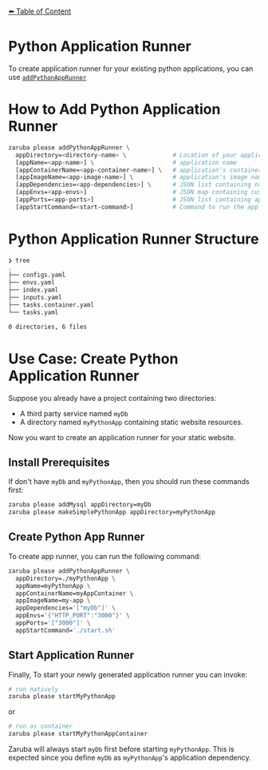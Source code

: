 [⬅️ Table of Content](../../README.md)

# Python Application Runner

To create application runner for your existing python applications, you can use [`addPythonAppRunner`](../../core-tasks/addPythonAppRunner.md)

# How to Add Python Application Runner


```bash
zaruba please addPythonAppRunner \
  appDirectory=<directory-name> \             # Location of your application. Must be provided
  [appName=<app-name>] \                      # application name
  [appContainerName=<app-container-name>] \   # application's container name
  [appImageName=<app-image-name>] \           # application's image name
  [appDependencies=<app-dependencies>] \      # JSON list containing names of other applications
  [appEnvs=<app-envs>]                        # JSON map containing custom environments
  [appPorts=<app-ports>]                      # JSON list containing application's ports
  [appStartCommand=<start-command>]           # Command to run the app
```

# Python Application Runner Structure

```bash
❯ tree
.
├── configs.yaml
├── envs.yaml
├── index.yaml
├── inputs.yaml
├── tasks.container.yaml
└── tasks.yaml

0 directories, 6 files

```

# Use Case: Create Python Application Runner

Suppose you already have a project containing two directories:

* A third party service named `myDb`
* A directory named `myPythonApp` containing static website resources.

Now you want to create an application runner for your static website.

## Install Prerequisites

If don't have `myDb` and `myPythonApp`, then you should run these commands first:

```bash
zaruba please addMysql appDirectory=myDb
zaruba please makeSimplePythonApp appDirectory=myPythonApp
```

## Create Python App Runner

To create app runner, you can run the following command:

```bash
zaruba please addPythonAppRunner \
  appDirectory=./myPythonApp \
  appName=myPythonApp \
  appContainerName=myAppContainer \
  appImageName=my-app \
  appDependencies='["myDb"]' \
  appEnvs='{"HTTP_PORT":"3000"}' \
  appPorts='["3000"]' \
  appStartCommand='./start.sh'
```


## Start Application Runner

Finally, To start your newly generated application runner you can invoke: 

```bash
# run natively
zaruba please startMyPythonApp
```

or

```bash
# run as container
zaruba please startMyPythonAppContainer
```

Zaruba will always start `myDb` first before starting `myPythonApp`. This is expected since you define `myDb` as `myPythonApp`'s application dependency.